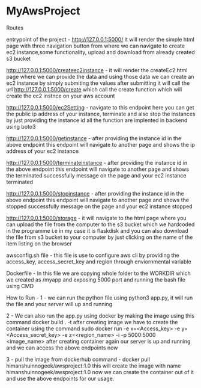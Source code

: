 # MyAwsProject

Routes

entrypoint of the project - http://127.0.0.1:5000/
it will render the simple html page with three navigation button from where we can navigate to create ec2 instance,some functionality, upload and download 
from already created s3 bucket

http://127.0.0.1:5000/createec2instance - 
it will render the createEc2.html page where we can provide the data and using those data we can create an ec2 instance by simply submiting the values
after submitting it will call the url http://127.0.0.1:5000/create which call the create function which will create the ec2 instnce on your aws account

http://127.0.0.1:5000/ec2Setting - 
navigate to this endpoint here you can get the public ip address of your instance, terminate and also stop the instances by just providing the instance id
all the function are implented in backend using boto3

http://127.0.0.1:5000/getinstance - 
after providing the instance id in the above endpoint this endpoint will navigate to another page and shows the ip address of your ec2 instance

http://127.0.0.1:5000/terminateinstance - 
after providing the instance id in the above endpoint this endpoint will navigate to another page and shows the terminated successfully message on the page
and your ec2 instance terminated 

http://127.0.0.1:5000/stopinstance - 
after providing the instance id in the above endpoint this endpoint will navigate to another page and shows the stopped successfully message on the page
and your ec2 instance stopped

http://127.0.0.1:5000/storage - 
it will navigate to the html page where you can upload the file from the computer to the s3 bucket which we hardcoded in the programme i.e in my case it 
is flaskdisk and you can also download the file from s3 bucket to your computer by just clicking on the name of the item listing on the browser

awsconfig.sh file -
this file is use to configure aws cli by providing the access_key, access_secret_key and region through enviornmental variable

Dockerfile - 
In this file we are copying whole folder to the WORKDIR which we created as /myapp and exposing 5000 port and running the bash file using CMD

How to Run - 
1 - we can run the python file using python3 app.py, it will run the file and your server will up and running

2 - We can also run the app.py using docker by making the image using this command
  docker build . -t <name>
  after creating image we have to create the container using the command
  sudo docker run -e x=<Access_key> -e y=<Access_secret_key> -e z=<region_name> -i -p 5000:5000  <image_name>
  after creating container again our server is up and running and we can access the above endpoints now

3 - pull the image from dockerhub
  command - docker pull himanshuinnogeek/awsproject:1.0
  this will create the image with name himanshuinnogeek/awsproject:1.0
  now we can create the container out of it and use the above endpoints for our usage.
 
